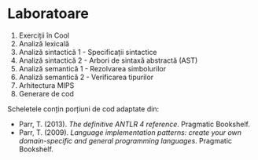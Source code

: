 # Laboratoare

1. Exerciții în Cool
1. Analiză lexicală
1. Analiză sintactică 1 - Specificații sintactice
1. Analiză sintactică 2 - Arbori de sintaxă abstractă (AST)
1. Analiză semantică 1 - Rezolvarea simbolurilor
1. Analiză semantică 2 - Verificarea tipurilor
1. Arhitectura MIPS
1. Generare de cod

Scheletele conțin porțiuni de cod adaptate din:

- Parr, T. (2013). *The definitive ANTLR 4 reference*. Pragmatic Bookshelf.
- Parr, T. (2009). *Language implementation patterns:
create your own domain-specific and general
programming languages*. Pragmatic Bookshelf.
